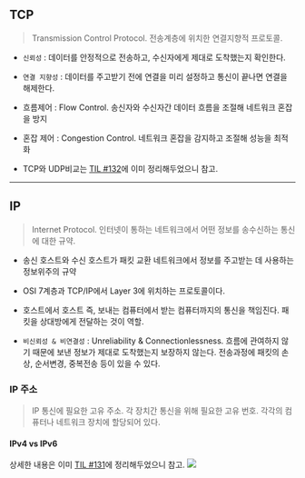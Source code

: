 ## TCP
> Transmission Control Protocol. 전송계층에 위치한 연결지향적 프로토콜.

* `신뢰성` : 데이터를 안정적으로 전송하고, 수신자에게 제대로 도착했는지 확인한다.

* `연결 지향성` : 데이터를 주고받기 전에 연결을 미리 설정하고 통신이 끝나면 연결을 해제한다.

* 흐름제어 : Flow Control. 송신자와 수신자간 데이터 흐름을 조절해 네트워크 혼잡을 방지

* 혼잡 제어 : Congestion Control. 네트워크 혼잡을 감지하고 조절해 성능을 최적화

* TCP와 UDP비교는 [TIL #132](https://velog.io/@choonbok22/230708-TIL-132)에 이미 정리해두었으니 참고.


***
## IP
> Internet Protocol. 인터넷이 통하는 네트워크에서 어떤 정보를 송수신하는 통신에 대한 규약.

* 송신 호스트와 수신 호스트가 패킷 교환 네트워크에서 정보를 주고받는 데 사용하는 정보위주의 규약

* OSI 7계층과 TCP/IP에서 Layer 3에 위치하는 프로토콜이다.

* 호스트에서 호스트 즉, 보내는 컴퓨터에서 받는 컴퓨터까지의 통신을 책임진다. 패킷을 상대방에게 전달하는 것이 역할.

* `비신뢰성 & 비연결성` : Unreliability & Connectionlessness. 흐름에 관여하지 않기 때문에 보낸 정보가 제대로 도착했는지 보장하지 않는다. 전송과정에 패킷의 손상, 순서변경, 중복전송 등이 있을 수 있다.

### IP 주소
> IP 통신에 필요한 고유 주소. 각 장치간 통신을 위해 필요한 고유 번호.
각각의 컴퓨터나 네트워크 장치에 할당되어 있다.

#### IPv4 vs IPv6
상세한 내용은 이미 [TIL #131](https://velog.io/@choonbok22/230707-TIL-131)에 정리해두었으니 참고.
![](https://velog.velcdn.com/images/choonbok22/post/f33089b1-a5c4-4335-9c59-6dabe02d95af/image.png)